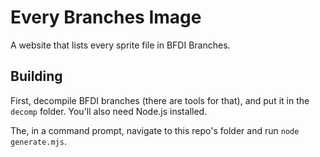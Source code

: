 # Every Branches Image

A website that lists every sprite file in BFDI Branches.

## Building

First, decompile BFDI branches (there are tools for that), and put it in the `decomp` folder. You'll also need Node.js installed.

The, in a command prompt, navigate to this repo's folder and run `node generate.mjs`.